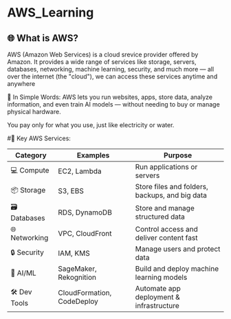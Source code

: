 # AWS_Learning

## 🌐 What is AWS?
AWS (Amazon Web Services) is a cloud srevice provider offered by Amazon. It provides a wide range of services like storage, servers, databases, networking, machine learning, security, and much more — all over the internet (the "cloud"), we can access these services anytime and anywhere

🧠 In Simple Words:
AWS lets you run websites, apps, store data, analyze information, and even train AI models — without needing to buy or manage physical hardware.

You pay only for what you use, just like electricity or water.

#🔧 Key AWS Services:

| Category      | Examples                   | Purpose                                  |
| ------------- | -------------------------- | ---------------------------------------- |
| 💻 Compute    | EC2, Lambda                | Run applications or servers              |
| 📦 Storage    | S3, EBS                    | Store files and folders, backups, and big data       |
| 🗃️ Databases | RDS, DynamoDB              | Store and manage structured data         |
| 🌐 Networking | VPC, CloudFront            | Control access and deliver content fast  |
| 🔒 Security   | IAM, KMS                   | Manage users and protect data            |
| 🤖 AI/ML      | SageMaker, Rekognition     | Build and deploy machine learning models |
| 🛠️ Dev Tools | CloudFormation, CodeDeploy | Automate app deployment & infrastructure |
